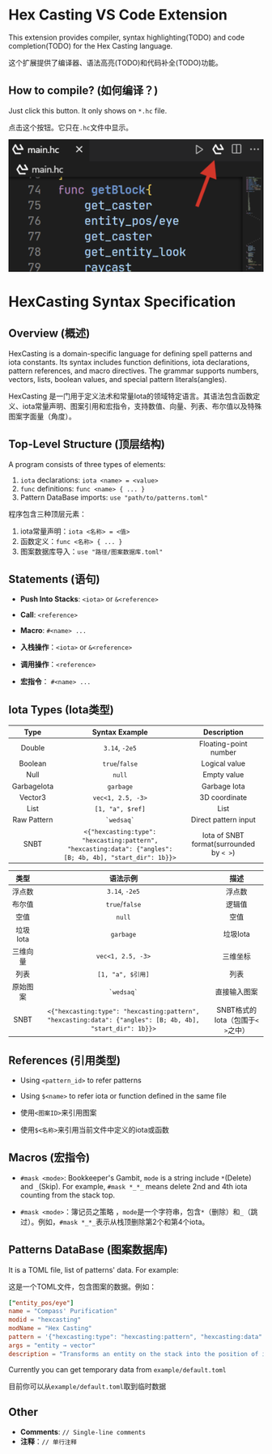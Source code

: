 # Hex Casting VS Code Extension

This extension provides compiler, syntax highlighting(TODO) and code completion(TODO) for the Hex Casting language.

这个扩展提供了编译器、语法高亮(TODO)和代码补全(TODO)功能。

## How to compile? (如何编译？)

Just click this button. It only shows on `*.hc` file.

点击这个按钮。它只在`.hc`文件中显示。

![Compile(编译)](./md_img/compile.png)

# HexCasting Syntax Specification

## Overview (概述)

HexCasting is a domain-specific language for defining spell patterns and iota constants. Its syntax includes function
definitions, iota declarations, pattern references, and macro directives. The grammar supports numbers, vectors, lists,
boolean values, and special pattern literals(angles).

HexCasting 是一门用于定义法术和常量Iota的领域特定语言。其语法包含函数定义、iota常量声明、图案引用和宏指令，支持数值、向量、列表、布尔值以及特殊图案字面量（角度）。

## Top-Level Structure (顶层结构)

A program consists of three types of elements:

1. `iota` declarations: `iota <name> = <value>`
2. `func` definitions: `func <name> { ... }`
3. Pattern DataBase imports: `use "path/to/patterns.toml"`

程序包含三种顶层元素：

1. iota常量声明：`iota <名称> = <值>`
2. 函数定义：`func <名称> { ... }`
3. 图案数据库导入：`use "路径/图案数据库.toml"`

## Statements (语句)

- **Push Into Stacks**: `<iota>` or `&<reference>`
- **Call**: `<reference>`
- **Macro**: `#<name> ...`


- **入栈操作**：`<iota>` or `&<reference>`
- **调用操作**：`<reference>`
- **宏指令**： `#<name> ...`

## Iota Types (Iota类型)

|    Type     |                                               Syntax Example                                               |               Description                |
|:-----------:|:----------------------------------------------------------------------------------------------------------:|:----------------------------------------:|
|   Double    |                                               `3.14`, `-2e5`                                               |          Floating-point number           |
|   Boolean   |                                               `true`/`false`                                               |              Logical value               |
|    Null     |                                                   `null`                                                   |               Empty value                |
| GarbageIota |                                                 `garbage`                                                  |               Garbage Iota               |
|   Vector3   |                                             `vec<1, 2.5, -3>`                                              |              3D coordinate               |
|    List     |                                              `[1, "a", $ref]`                                              |                   List                   |
| Raw Pattern |                                               `` `wedsaq` ``                                               |           Direct pattern input           |
|    SNBT     | `<{"hexcasting:type": "hexcasting:pattern", "hexcasting:data": {"angles": [B; 4b, 4b], "start_dir": 1b}}>` | Iota of SNBT format(surrounded by `< >`) |

|   类型   |                                                    语法示例                                                    |           描述            |
|:------:|:----------------------------------------------------------------------------------------------------------:|:-----------------------:|
|  浮点数   |                                               `3.14`, `-2e5`                                               |           浮点数           |
|  布尔值   |                                               `true`/`false`                                               |           逻辑值           |
|   空值   |                                                   `null`                                                   |           空值            |
| 垃圾Iota |                                                 `garbage`                                                  |         垃圾Iota          |
|  三维向量  |                                             `vec<1, 2.5, -3>`                                              |          三维坐标           |
|   列表   |                                              `[1, "a", $引用]`                                               |           列表            |
|  原始图案  |                                               `` `wedsaq` ``                                               |         直接输入图案          |
|  SNBT  | `<{"hexcasting:type": "hexcasting:pattern", "hexcasting:data": {"angles": [B; 4b, 4b], "start_dir": 1b}}>` | SNBT格式的Iota（包围于`< >`之中） |

## References (引用类型)

- Using `<pattern_id>` to refer patterns
- Using `$<name>` to refer iota or function defined in the same file

- 使用`<图案ID>`来引用图案
- 使用`$<名称>`来引用当前文件中定义的iota或函数

## Macros (宏指令)

- `#mask <mode>`: Bookkeeper's Gambit, `mode` is a string include `*`(Delete) and `_`(Skip). For example, `#mask *_*_`
  means delete 2nd and 4th iota counting from the stack top.

- `#mask <mode>`：簿记员之策略 ，`mode`是一个字符串，包含`*`（删除）和`_`（跳过）。例如，`#mask *_*_`表示从栈顶删除第2个和第4个iota。

## Patterns DataBase (图案数据库)

It is a TOML file, list of patterns' data. For example:

这是一个TOML文件，包含图案的数据。例如：

```toml
["entity_pos/eye"]
name = "Compass' Purification"
modid = "hexcasting"
modName = "Hex Casting"
pattern = '{"hexcasting:type": "hexcasting:pattern", "hexcasting:data": {"angles": [B; 4b, 4b], "start_dir": 1b}}'
args = "entity → vector"
description = "Transforms an entity on the stack into the position of its eyes. I should probably use this on myself."
```

Currently you can get temporary data from `example/default.toml`

目前你可以从`example/default.toml`取到临时数据

## Other

- **Comments**: `// Single-line comments`
- **注释**：`// 单行注释`

